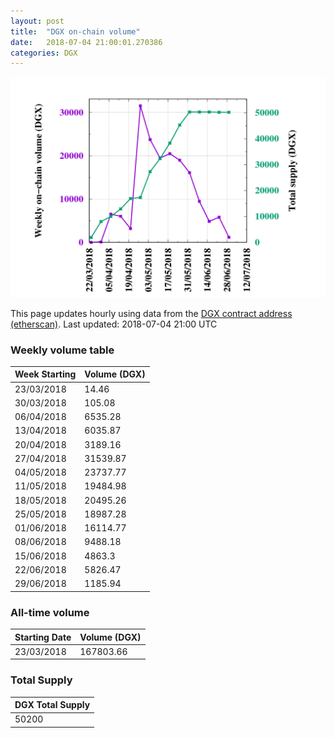 ```yaml
---
layout: post
title:  "DGX on-chain volume"
date:   2018-07-04 21:00:01.270386
categories: DGX
---
```


![DGX volume graph](dgxvolume_scripts/out.png)


This page updates hourly using data from the [DGX contract address (etherscan)](https://etherscan.io/token/0x4f3afec4e5a3f2a6a1a411def7d7dfe50ee057bf). Last updated:
2018-07-04 21:00 UTC

### Weekly volume table

Week Starting | Volume (DGX)
--- | ---
23/03/2018|14.46
30/03/2018|105.08
06/04/2018|6535.28
13/04/2018|6035.87
20/04/2018|3189.16
27/04/2018|31539.87
04/05/2018|23737.77
11/05/2018|19484.98
18/05/2018|20495.26
25/05/2018|18987.28
01/06/2018|16114.77
08/06/2018|9488.18
15/06/2018|4863.3
22/06/2018|5826.47
29/06/2018|1185.94


### All-time volume

Starting Date | Volume (DGX)
--- | ---
23/03/2018|167803.66

### Total Supply

| DGX Total Supply |
| --- |
|50200|

